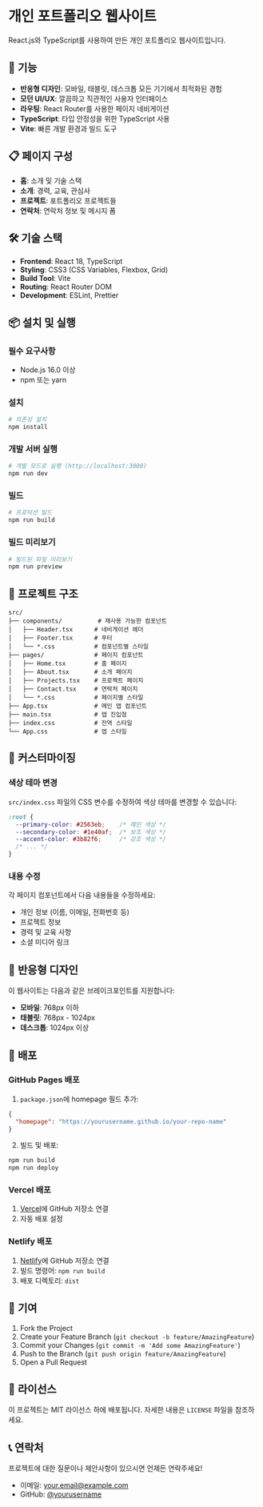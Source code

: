 # 개인 포트폴리오 웹사이트

React.js와 TypeScript를 사용하여 만든 개인 포트폴리오 웹사이트입니다.

## 🚀 기능

- **반응형 디자인**: 모바일, 태블릿, 데스크톱 모든 기기에서 최적화된 경험
- **모던 UI/UX**: 깔끔하고 직관적인 사용자 인터페이스
- **라우팅**: React Router를 사용한 페이지 네비게이션
- **TypeScript**: 타입 안정성을 위한 TypeScript 사용
- **Vite**: 빠른 개발 환경과 빌드 도구

## 📋 페이지 구성

- **홈**: 소개 및 기술 스택
- **소개**: 경력, 교육, 관심사
- **프로젝트**: 포트폴리오 프로젝트들
- **연락처**: 연락처 정보 및 메시지 폼

## 🛠️ 기술 스택

- **Frontend**: React 18, TypeScript
- **Styling**: CSS3 (CSS Variables, Flexbox, Grid)
- **Build Tool**: Vite
- **Routing**: React Router DOM
- **Development**: ESLint, Prettier

## 📦 설치 및 실행

### 필수 요구사항
- Node.js 16.0 이상
- npm 또는 yarn

### 설치
```bash
# 의존성 설치
npm install
```

### 개발 서버 실행
```bash
# 개발 모드로 실행 (http://localhost:3000)
npm run dev
```

### 빌드
```bash
# 프로덕션 빌드
npm run build
```

### 빌드 미리보기
```bash
# 빌드된 파일 미리보기
npm run preview
```

## 📁 프로젝트 구조

```
src/
├── components/          # 재사용 가능한 컴포넌트
│   ├── Header.tsx      # 네비게이션 헤더
│   ├── Footer.tsx      # 푸터
│   └── *.css           # 컴포넌트별 스타일
├── pages/              # 페이지 컴포넌트
│   ├── Home.tsx        # 홈 페이지
│   ├── About.tsx       # 소개 페이지
│   ├── Projects.tsx    # 프로젝트 페이지
│   ├── Contact.tsx     # 연락처 페이지
│   └── *.css           # 페이지별 스타일
├── App.tsx             # 메인 앱 컴포넌트
├── main.tsx            # 앱 진입점
├── index.css           # 전역 스타일
└── App.css             # 앱 스타일
```

## 🎨 커스터마이징

### 색상 테마 변경
`src/index.css` 파일의 CSS 변수를 수정하여 색상 테마를 변경할 수 있습니다:

```css
:root {
  --primary-color: #2563eb;    /* 메인 색상 */
  --secondary-color: #1e40af;  /* 보조 색상 */
  --accent-color: #3b82f6;     /* 강조 색상 */
  /* ... */
}
```

### 내용 수정
각 페이지 컴포넌트에서 다음 내용들을 수정하세요:
- 개인 정보 (이름, 이메일, 전화번호 등)
- 프로젝트 정보
- 경력 및 교육 사항
- 소셜 미디어 링크

## 📱 반응형 디자인

이 웹사이트는 다음과 같은 브레이크포인트를 지원합니다:
- **모바일**: 768px 이하
- **태블릿**: 768px - 1024px
- **데스크톱**: 1024px 이상

## 🚀 배포

### GitHub Pages 배포
1. `package.json`에 homepage 필드 추가:
```json
{
  "homepage": "https://yourusername.github.io/your-repo-name"
}
```

2. 빌드 및 배포:
```bash
npm run build
npm run deploy
```

### Vercel 배포
1. [Vercel](https://vercel.com)에 GitHub 저장소 연결
2. 자동 배포 설정

### Netlify 배포
1. [Netlify](https://netlify.com)에 GitHub 저장소 연결
2. 빌드 명령어: `npm run build`
3. 배포 디렉토리: `dist`

## 🤝 기여

1. Fork the Project
2. Create your Feature Branch (`git checkout -b feature/AmazingFeature`)
3. Commit your Changes (`git commit -m 'Add some AmazingFeature'`)
4. Push to the Branch (`git push origin feature/AmazingFeature`)
5. Open a Pull Request

## 📄 라이선스

이 프로젝트는 MIT 라이선스 하에 배포됩니다. 자세한 내용은 `LICENSE` 파일을 참조하세요.

## 📞 연락처

프로젝트에 대한 질문이나 제안사항이 있으시면 언제든 연락주세요!

- 이메일: your.email@example.com
- GitHub: [@yourusername](https://github.com/yourusername)
